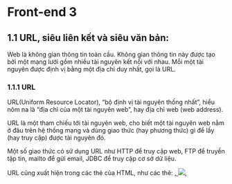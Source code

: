 # Front-end 3

## 1.1 URL, siêu liên kết và siêu văn bản:

Web là không gian thông tin toàn cầu. Không gian thông tin này được tạo bởi một mạng lưới gồm nhiều tài nguyên kết nối với nhau.
Mỗi một tài nguyên được định vị bằng một địa chỉ duy nhất, gọi là URL.

### 1.1.1 URL

URL(Uniform Resource Locator),  “bộ định vị tài nguyên thống nhất”, hiểu nôm na là “địa chỉ của một tài nguyên web”, hay địa chỉ web (web address).

URL là một tham chiếu tới tài nguyên web, 
cho biết một tài nguyên web nằm ở đâu trên hệ thống mạng 
và dùng giao thức (hay phương thức) gì để lấy (hay truy cập) được tài nguyên đó.

Một số giao thức có sử dụng URL như HTTP để truy cập web,
FTP để truyền tập tin, mailto để gửi email, JDBC để truy cập cơ sở dữ liệu.

URL cũng xuất hiện trong các thẻ của HTML, như các thẻ: <a href=URL>, <img src=URL>, <script src=URL>, <link href=URL>.

![image](https://blogger.googleusercontent.com/img/b/R29vZ2xl/AVvXsEhRmzNxBTrylqOwoQnfI3GQ-dM5NVu8LpZnd2NVQySzKNnBrlVMNDPHqkQlyJ8WkGPe1y5B9nEcWjXcEq4EjfU_BD6ALUOG-Vg1l7YXuM2k-34NLKIH2Jr04M2SEKApIDj7BaLQmclTV38/w400-h84/Dinh+dang+cua+URL+1.jpg)

- Scheme là giao thức được sử dụng để trao đổi thông tin giữa client và server. 
Một số scheme phổ biến: http, https, ftp, file, mailto, data, irc. 
Scheme được ngăn cách với các thành phần phía sau bằng dấu “://”.

- Domain (hay domain name) là tên miền của máy server, cũng được gọi là hostname.  
Máy tính của người dùng sẽ đổi tên miền này thành địa chỉ IP để nó có thể tìm thấy và giao tiếp với máy server.

- Port là cổng, được sử dụng để giao tiếp giữa client và server.
Trong giao thức HTTP nếu không chỉ định rõ, thì giá trị của port sẽ được ngầm hiểu là 80, giao thức HTTPS là 443.

- Path là đường dẫn (đường dẫn thư mục, đường dẫn tuyệt đối) của tài nguyên web trên máy server.
Đường dẫn luôn bắt đầu bằng dấu xuyệt (slash) (/),
có nghĩa là thư mục gốc, mỗi thư mục ngăn cách nhau bằng một dấu “/”.

- URL cũng có thể chứa chuỗi truy vấn hoặc một định danh.
Chuỗi truy vấn (query string) là chuỗi chứa các cặp key=value, nằm ngay sau dấu ?,
 Định danh vùng nội dung (fragment_id) là một vị trí trên một trang web,
 được đánh dấu bằng một cái tên cụ thể, ví dụ một vùng trên trang web có tên là #noi-dung.

![image](https://blogger.googleusercontent.com/img/b/R29vZ2xl/AVvXsEj5rhcl0AmAOB6JEIEfnA85OAJLR_X06W4EVdj4skbAwGxnTsrLTHdqrrjm7HSUjurIQ7TCRtkJBAbhImd75agr0_5lWuwujGws_RUVPFfZuOBGskVVnYf7qDegLgcIOmxY7lXFESPUrzQ/w400-h171/Vi+du+URL+2.jpg)

URL là tập con của URI, cộng đồng đang có xu hướng chuyển qua sử dụng URI thay cho URL. 
URI chính xác và tổng quát hơn URL. 
Tuy nhiên, nhiều người vẫn thích sử dụng khái niệm URL hơn. Bạn có thể sử dụng URL và URI thay thế cho nhau.

### 1.1.2 Giao thức File:

Vì URL là một tham chiếu tới tài nguyên web, trong trường hợp này là tham chiếu tới một trang web. URL cho biết vị trí của trang web trên hệ thống mạng và để lấy được trang web đó thì cần sử dụng giao thức gì. Vậy ở đây, trình duyệt đã không dùng giao thức HTTP, hoặc HTTPS để lấy nội dung trang web mà dùng giao thức File.

Giao thức File có tên đầy đủ là giao thức File URI, được đặc tả trong RFC 1630 và RFC 1738, sử dụng để truy cập và lấy về nội dung của thư mục hoặc tập tin bất kì.

**Cú pháp của giao thức File có dạng:**

file://host/path

**Trong đó:**

- host là tên của máy tính dạng FQDN (tên miền dạng đầy đủ)
- path là đường dẫn thư mục

Nếu tham số host không được cung cấp, giao thức File sẽ ngầm hiểu là truy cập tại máy tính cục bộ (“localhost”).

### 1.1.3 Siêu liên kết:

Siêu liên kết (hyperlink) hay liên kết (links) là một tham chiếu đến tài liệu, hoặc tài nguyên web, người dùng có thể bấm vào các liên kết này để mở nội dung được liên kết. Một liên kết có thể trỏ đến tài liệu khác hoặc một vị trí cụ thể bên trong tài liệu.

![image](https://blogger.googleusercontent.com/img/b/R29vZ2xl/AVvXsEhFl4fpzxGgyTD-G08H-LCO-4ihb1aMKhZxu6Q1ur6zBKW4ZbcLRcZ0mkwWpJKejonHETFFCekM1QzmcKehD8JQVyHO6yqRlwHau4xrRDryy0Fv4q1Sw3o0eA_-e3HNDTYBdTNSOisFGeA/w400-h204/Sieu+lien+ket+3.jpg)

### 1.1.4 Siêu văn bản:

Siêu văn bản (hypertext) là văn bản, được hiển thị trên màn hình máy tính hoặc các thiết bị điện tử khác, có chứa tham chiếu (liên kết) tới các văn bản khác.

Với văn bản thông thường, nội dung của văn bản được tổ chức theo kiểu tuần tự, nghĩa là bạn cần đọc theo thứ tự từ trước đến sau. Tuy nhiên, với siêu văn bản, nhờ các siêu liên kết bạn có thể đọc các nội dung không theo trình tự.

![image](https://blogger.googleusercontent.com/img/b/R29vZ2xl/AVvXsEg8UcR3T8PF-dzAaeyTOtTzT1CTmHfFK9wpXMFnChF-V4Nnqzt-k01xr0ffDzKNu05UPSe0qlOfi_VtoQ4SVkp-vb3esKqwJfW9Bg3ztq79C9o_1EKaMVzdv96_S-Ku_dEkfwEXhGX4FKY/w400-h259/Sieu+van+ban+4.jpg)

### 1.1.6 BT

* [**Bài tập 3**](https://girrint.github.io/Hoc_thiet_ke_Web/B4_W3_BT3.html)

### 1.1.7 Câu hỏi ôn tập

**C1** A Uniform Resource Locator (URL) is a reference to a web resource that specifies its location on a computer network and a _______ for retrieving it.

*mechanism*

**C2** Các thành phần thường có trong một URL gồm?

*scheme, fragment_id, query_string, path, port, domain*

**C3** Khi mở tập tin C:\index.html bằng trình duyệt, giao thức trình duyệt đã sử dụng trong URL là?

*file*

**C4** Khi mở tập tin C:\index.html bằng trình duyệt, tại sao lại có ba dấu xuyệt (///) liền nhau?

*Do lược bỏ tên của máy tính (localhost)*

**C5** In computing, a hyperlink, or simply a link, is a ___________ to data that the user can follow by clicking or tapping. A hyperlink points to a whole document or to a specific element within a document.

*reference*

**C6** Hypertext is _______displayed on a computer display or other electronic devices with references (hyperlinks) to other text that the reader can immediately access. Hypertext documents are interconnected by hyperlinks, which are typically activated by a mouse click, keypress set, or screen touch. Apart from text, the term "hypertext" is also sometimes used to describe tables, images, and other presentational content formats with integrated hyperlinks.

*text*
